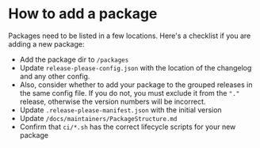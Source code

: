 # How to add a package

Packages need to be listed in a few locations. Here's a checklist if you are adding a new package:

- Add the package dir to `/packages`
- Update `release-please-config.json` with the location of the changelog and any other config.
- Also, consider whether to add your package to the grouped releases in the same config file. If you do not, you must exclude it from the `"."` release, otherwise the version numbers will be incorrect.
- Update `.release-please-manifest.json` with the initial version
- Update `/docs/maintainers/PackageStructure.md`
- Confirm that `ci/*.sh` has the correct lifecycle scripts for your new package
